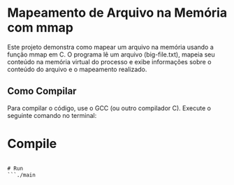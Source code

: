 # Mapeamento de Arquivo na Memória com mmap

Este projeto demonstra como mapear um arquivo na memória usando a função mmap em C. O programa lê um arquivo (big-file.txt), mapeia seu conteúdo na memória virtual do processo e exibe informações sobre o conteúdo do arquivo e o mapeamento realizado. 

## Como Compilar

Para compilar o código, use o GCC (ou outro compilador C). Execute o seguinte comando no terminal:


# Compile
```gcc -O3 -Wall -Wextra -o main main.c 

# Run
```./main


